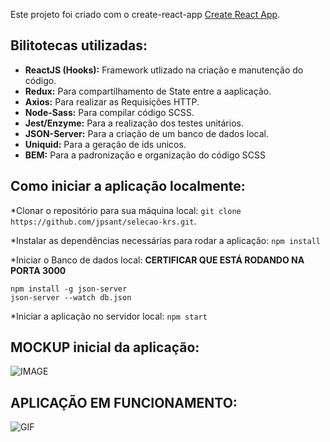 Este projeto foi criado com o create-react-app [Create React App](https://github.com/facebook/create-react-app).

## Bilitotecas utilizadas:

* **ReactJS (Hooks):** Framework utlizado na criação e manutenção do código.
* **Redux:** Para compartilhamento de State entre a aaplicação.
* **Axios:** Para realizar as Requisições HTTP.
* **Node-Sass:** Para compilar código SCSS.
* **Jest/Enzyme:** Para a realização dos testes unitários.
* **JSON-Server:** Para a criação de um banco de dados local.
* **Uniquid:** Para a geração de ids unicos.
* **BEM:** Para a padronização e organização do código SCSS

## Como iniciar a aplicação localmente:

*Clonar o repositório para sua máquina local:
  `git clone https://github.com/jpsant/selecao-krs.git`.
  
*Instalar as dependências necessárias para rodar a aplicação:
  `npm install`
  
*Iniciar o Banco de dados local: **CERTIFICAR QUE ESTÁ RODANDO NA PORTA 3000**
  ```
  npm install -g json-server
  json-server --watch db.json
  ```
  
*Iniciar a aplicação no servidor local:
  `npm start`
  
## MOCKUP inicial da aplicação:

![IMAGE](https://i.imgur.com/0N3DvsG.png)

## APLICAÇÃO EM FUNCIONAMENTO:

![GIF](https://media.giphy.com/media/giQSqxSUHdGi1ZO1AZ/giphy.gif)
